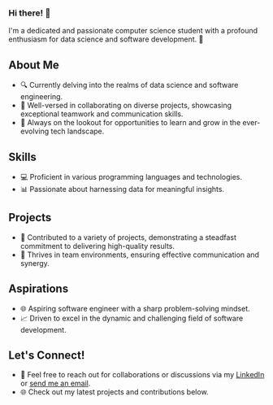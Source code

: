 ### Hi there! 👋

I'm a dedicated and passionate computer science student with a profound enthusiasm for data science and software development. 🚀

## About Me

- 🔍 Currently delving into the realms of data science and software engineering.
- 🤝 Well-versed in collaborating on diverse projects, showcasing exceptional teamwork and communication skills.
- 🌱 Always on the lookout for opportunities to learn and grow in the ever-evolving tech landscape.

## Skills

- 💻 Proficient in various programming languages and technologies.
- 📊 Passionate about harnessing data for meaningful insights.

## Projects

- 🚀 Contributed to a variety of projects, demonstrating a steadfast commitment to delivering high-quality results.
- 👥 Thrives in team environments, ensuring effective communication and synergy.

## Aspirations

- 🌐 Aspiring software engineer with a sharp problem-solving mindset.
- 📈 Driven to excel in the dynamic and challenging field of software development.

## Let's Connect!

- 📧 Feel free to reach out for collaborations or discussions via my [LinkedIn](https://www.linkedin.com/in/rizkyjuniastiar) or [send me an email](mailto:rizkyjuniastiar37@gmail.com).
- 🌐 Check out my latest projects and contributions below.

<!--
**rizkyyjun/rizkyyjun** is a ✨ _special_ ✨ repository because its `README.md` (this file) appears on your GitHub profile.

Here are some ideas to get you started:

- 🔭 I’m currently working on ...
- 🌱 I’m currently learning ...
- 👯 I’m looking to collaborate on ...
- 🤔 I’m looking for help with ...
- 💬 Ask me about ...
- 📫 How to reach me: ...
- 😄 Pronouns: ...
- ⚡ Fun fact: ...
-->
